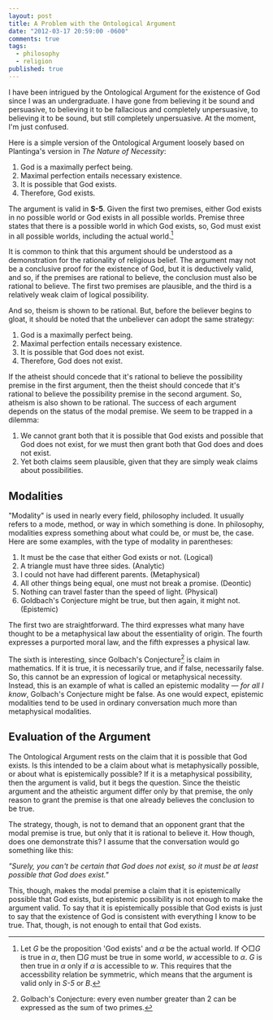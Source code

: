 ```yaml
---
layout: post
title: A Problem with the Ontological Argument
date: "2012-03-17 20:59:00 -0600"
comments: true
tags: 
  - philosophy
  - religion
published: true
---
```


I have been intrigued by the Ontological Argument for the existence of God since I was an undergraduate. I have gone from believing it be sound and persuasive, to believing it to be fallacious and completely unpersuasive, to believing it to be sound, but still completely unpersuasive. At the moment, I'm just confused.

Here is a simple version of the Ontological Argument loosely based on Plantinga's version in *The Nature of Necessity*:

1. God is a maximally perfect being.
2. Maximal perfection entails necessary existence.
3. It is possible that God exists.
4. Therefore, God exists.

The argument is valid in **S-5**. Given the first two premises, either God exists in no possible world or God exists in all possible worlds. Premise three states that there is a possible world in which God exists, so, God must exist in all possible worlds, including the actual world.[^3] 

It is common to think that this argument should be understood as a demonstration for the rationality of religious belief. The argument may not be a conclusive proof for the existence of God, but it is deductively valid, and so, if the premises are rational to believe, the conclusion must also be rational to believe. The first two premises are plausible, and the third is a relatively weak claim of logical possibility.

And so, theism is shown to be rational. But, before the believer begins to gloat, it should be noted that the unbeliever can adopt the same strategy:

1. God is a maximally perfect being.
2. Maximal perfection entails necessary existence.
3. It is possible that God does not exist.
4. Therefore, God does not exist.

If the atheist should concede that it's rational to believe the possibility premise in the first argument, then the theist should concede that it's rational to believe the possibility premise in the second argument. So, atheism is also shown to be rational. The success of each argument depends on the status of the modal premise. We seem to be trapped in a dilemma:

1. We cannot grant both that it is possible that God exists and possible that God does not exist, for we must then grant both that God does and does not exist. 
2. Yet both claims seem plausible, given that they are simply weak claims about possibilities.

## Modalities ##

"Modality" is used in nearly every field, philosophy included. It usually refers to a mode, method, or way in which something is done. In philosophy, modalities express something about what could be, or must be, the case. Here are some examples, with the type of modality in parentheses:

1. It must be the case that either God exists or not. (Logical)
2. A triangle must have three sides. (Analytic)
3. I could not have had different parents. (Metaphysical)
4. All other things being equal, one must not break a promise. (Deontic)
5. Nothing can travel faster than the speed of light. (Physical)
6. Goldbach's Conjecture might be true, but then again, it might not. (Epistemic)

The first two are straightforward. The third expresses what many have thought to be a metaphysical law about the essentiality of origin. The fourth expresses a purported moral law, and the fifth expresses a physical law.

The sixth is interesting, since Golbach's Conjecture[^2] is claim in mathematics. If it is true, it is necessarily true, and if false, necessarily false. So, this cannot be an expression of logical or metaphysical necessity. Instead, this is an example of what is called an epistemic modality — *for all I know*, Golbach's Conjecture might be false. As one would expect, epistemic modalities tend to be used in ordinary conversation much more than metaphysical modalities.

## Evaluation of the Argument ##

The Ontological Argument rests on the claim that it is possible that God exists. Is this intended to be a claim about what is metaphysically possible, or about what is epistemically possible? If it is a metaphysical possibility, then the argument is valid, but it begs the question. Since the theistic argument and the atheistic argument differ only by that premise, the only reason to grant the premise is that one already believes the conclusion to be true. 

The strategy, though, is not to demand that an opponent grant that the modal premise is true, but only that it is rational to believe it. How though, does one demonstrate this? I assume that the conversation would go something like this:

*"Surely, you can't be certain that God does not exist, so it must be at least possible that God does exist."*

This, though, makes the modal premise a claim that it is epistemically possible that God exists, but epistemic possibility is not enough to make the argument valid. To say that it is epistemically possible that God exists is just to say that the existence of God is consistent with everything I know to be true. That, though, is not enough to entail that God exists.


[^2]: Golbach's Conjecture: every even number greater than 2 can be expressed as the sum of two primes.

[^3]: Let $G$ be the proposition 'God exists' and $\alpha$ be the actual world. If $\Diamond \Box G$ is true in $\alpha$, then $\Box G$ must be true in some world, $w$ accessible to $\alpha$. $G$ is then true in $\alpha$ only if $\alpha$ is accessible to $w$. This requires that the accessbility relation be symmetric, which means that the argument is valid only in *S-5* or *B*. 
